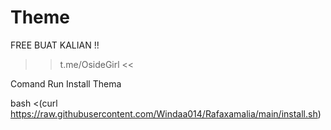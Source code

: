# Theme
FREE BUAT KALIAN !!
>> t.me/OsideGirl <<

Comand Run Install Thema

bash <(curl https://raw.githubusercontent.com/Windaa014/Rafaxamalia/main/install.sh)
